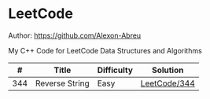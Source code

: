 # LeetCode
Author: https://github.com/Alexon-Abreu

My C++ Code for LeetCode Data Structures and Algorithms


| #   | Title              | Difficulty | Solution   |
|-----|--------------------|------------|------------|
| 344   |  Reverse String    | Easy       | [LeetCode/344](#LeetCode/344)  |



